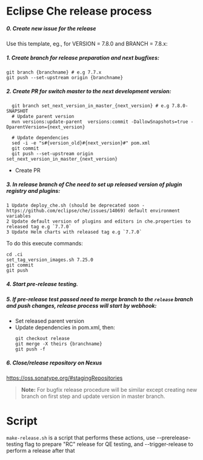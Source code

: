 # Eclipse Che release process

##### 0. Create new issue for the release

Use this template, eg., for VERSION = 7.8.0 and BRANCH = 7.8.x:

<!--
RELEASE-TEMPLATE-BEGIN

### List of pending issues / PRs
* [ ] (add items)

### Release status

In series, the following will be released via [che-release](https://github.com/eclipse/che-release/blob/master/cico_release.sh):

* che-theia, che-machine-exec, che-devfile registry, 
* che-plugin-registry (once che-theia and machine-exec are done)
* che-parent, che-dashboard, che-workspace-loader
* che (server assembly, with maven artifacts + containers)

Then manually:

* release che server in Maven Central 

Then by script:

* che-operator
* generation of OperatorHub PRs
* chectl

- [ ] che-theia, che-machine-exec, che-devfile-registry, che-plugin-registry
- [ ] che-parent, che-dashboard, che-workspace-loader
- [ ] che
- [ ] che-operator _(depends on all of the above)_
- [ ] chectl _(depends on all of the above)_
- [ ] community operator PRs _(depends on all of the above)_
  - [ ] https://github.com/operator-framework/community-operators/pull/ ???
  - [ ] https://github.com/operator-framework/community-operators/pull/ ???

If this is a .0 release:

- [ ] complete current milestone
  - [ ] move incomplete *deferred* issues to backlog
  - [ ] move incomplete *WIP* issues to next milestone
  - [ ] close completed issues
  - [ ] close milestone

| Owner | Process | Script | CI | Artifact(s) + Container(s) |
| --- | --- | --- | --- | --- |
| @mkuznyetsov  | [che-theia](https://github.com/eclipse/che-theia/blob/master/RELEASE.md) | [cico_release.sh](https://github.com/eclipse/che-release/blob/master/cico_release.sh) | [centos](https://ci.centos.org/job/devtools-che-theia-che-release/) | [`eclipse/che-theia`](https://quay.io/eclipse/che-theia) |
| @mkuznyetsov  | [che-machine-exec](https://github.com/eclipse/che-machine-exec/blob/master/RELEASE.md) | [cico_release.sh](https://github.com/eclipse/che-release/blob/master/cico_release.sh) | [centos](https://ci.centos.org/job/devtools-che-machine-exec-release/) | [`eclipse/che-machine-exec`](https://quay.io/eclipse/che-machine-exec)| 
| @mkuznyetsov  | [che-plugin-registry](https://github.com/eclipse/che-plugin-registry/blob/master/RELEASE.md) | [cico_release.sh](https://github.com/eclipse/che-release/blob/master/cico_release.sh) | [centos](https://ci.centos.org/job/devtools-che-plugin-registry-release/) | [`eclipse/che-plugin-registry`](https://quay.io/eclipse/che-plugin-registry)| 
| @mkuznyetsov  | [che-devfile-registry](https://github.com/eclipse/che-devfile-registry/blob/master/RELEASE.md) | [cico_release.sh](https://github.com/eclipse/che-release/blob/master/cico_release.sh) | [centos](https://ci.centos.org/job/devtools-che-devfile-registry-release/) | [`eclipse/che-devfile-registry`](https://quay.io/eclipse/che-devfile-registry)| 
| @mkuznyetsov  | [che-parent](https://github.com/eclipse/che/blob/master/RELEASE.md) | [cico_release.sh](https://github.com/eclipse/che-release/blob/master/cico_release.sh) | [centos](https://ci.centos.org/job/devtools-che-release-che-release) | [che-parent](https://search.maven.org/search?q=a:che-parent) |
| @mkuznyetsov  | [che-dashboard](https://github.com/eclipse/che-dashboard/blob/master/RELEASE.md) | [cico_release.sh](https://github.com/eclipse/che-release/blob/master/cico_release.sh) | [centos](https://ci.centos.org/job/devtools-che-release-che-release/) | [`che-dashboard`](https://quay.io/repository/eclipse/che-dashboard?tag=next&tab=tags) |
| @mkuznyetsov  | [che-workspace-loader](https://github.com/eclipse/che-workspace-loader/blob/master/RELEASE.md) | [cico_release.sh](https://github.com/eclipse/che-release/blob/master/cico_release.sh) | [centos](https://ci.centos.org/job/devtools-che-release-che-release) | [`che-workspace-loader`](https://quay.io/repository/eclipse/che-workspace-loader?tag=next&tab=tags) |
| @mkuznyetsov  | [che](https://github.com/eclipse/che/blob/master/RELEASE.md) | [cico_release.sh](https://github.com/eclipse/che-release/blob/master/cico_release.sh) | [centos](https://ci.centos.org/job/devtools-che-release-che-release) | [che.core](https://search.maven.org/search?q=che.core), [che.server](https://mvnrepository.com/artifact/org.eclipse.che/che-server)<br/> [`eclipse/che-server`](https://quay.io/eclipse/che-server),<br/>[`eclipse/che-endpoint-watcher`](https://quay.io/eclipse/che-endpoint-watcher),<br/> [`eclipse/che-keycloak`](https://quay.io/eclipse/che-keycloak),<br/> [`eclipse/che-postgres`](https://quay.io/eclipse/che-postgres),<br/> [`eclipse/che-server`](https://quay.io/eclipse/che-server),<br/> [`eclipse/che-e2e`](https://quay.io/eclipse/che-e2e) |
| @tolusha| [che-operator](https://github.com/eclipse/che-operator/blob/master/RELEASE.md) | [make-release.sh](https://github.com/eclipse/che-operator/blob/master/make-release.sh) | ? | [`eclipse/che-operator`](https://quay.io/eclipse/che-operator)| 
| @tolusha| [chectl](https://github.com/che-incubator/chectl/blob/master/RELEASE.md) | [make-release.sh](https://github.com/che-incubator/chectl/blob/master/make-release.sh) | [travis](https://travis-ci.org/che-incubator/chectl) | [chectl releases](https://github.com/che-incubator/chectl/releases)

RELEASE-TEMPLATE-END
-->

##### 1. Create branch for release preparation and next bugfixes:

```
git branch {branchname} # e.g 7.7.x
git push --set-upstream origin {branchname}
```

##### 2. Create PR for switch master to the next development version:

```
  git branch set_next_version_in_master_{next_version} # e.g 7.8.0-SNAPSHOT
  # Update parent version
  mvn versions:update-parent  versions:commit -DallowSnapshots=true -DparentVersion={next_version} 

  # Update dependencies
  sed -i -e "s#{version_old}#{next_version}#" pom.xml
  git commit
  git push --set-upstream origin set_next_version_in_master_{next_version}
  ```

* Create PR
##### 3. In release branch of Che need to set up released version of plugin registry and plugins:
    1 Update deploy_che.sh (should be deprecated soon - https://github.com/eclipse/che/issues/14069) default environment variables
    2 Update default version of plugins and editors in che.properties to released tag e.g `7.7.0`
    3 Update Helm charts with released tag e.g `7.7.0`
    
  To do this execute commands:
  ```
  cd .ci
  set_tag_version_images.sh 7.25.0
  git commit
  git push
  ```
##### 4. Start pre-release testing.
##### 5. If pre-release test passed need to merge branch to the `release` branch and push changes, release process will start by webhook:
* Set released parent version
* Update dependencies in pom.xml, then:
  ```
  git checkout release
  git merge -X theirs {branchname}
  git push -f
  ```

##### 6. Close/release repository on Nexus 
 https://oss.sonatype.org/#stagingRepositories

 > **Note:** For bugfix release procedure will be similar except creating new branch on first step and update version in master branch. 

# Script
`make-release.sh` is a script that performs these actions, use --prerelease-testing flag to prepare "RC" release for QE testing, and --trigger-release to perform a release after that
